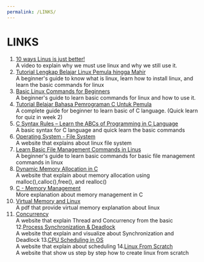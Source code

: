 ```yaml
---
permalink: /LINKS/
---
```

# LINKS
1. [10 ways Linus is just better!](https://www.youtube.com/watch?v=mAFMJ1LnQu8)<br>
A video to explain why we must use linux and why we still use it.
2. [Tutorial Lengkap Belajar Linux Pemula hingga Mahir](https://www.belajarlinux.org/)<br>
A beginner's guide to know what is linux, learn how to install linux, and learn the basic commands for linux
3. [Basic Linux Commands for Beginners](https://maker.pro/linux/tutorial/basic-linux-commands-for-beginners)<br>
A beginner's guide to learn basic commands for linux and how to use it.
4. [Tutorial Belajar Bahasa Pemrograman C Untuk Pemula](https://www.duniailkom.com/tutorial-belajar-bahasa-pemrograman-c-bagi-pemula/#menulis_c)<br>
A complete guide for beginner to learn basic of C language. (Quick learn for quiz in week 2)
5. [C Syntax Rules – Learn the ABCs of Programming in C Language](https://data-flair.training/blogs/c-basic-syntax-rules/)<br>
A basic syntax for C language and quick learn the basic commands
6. [Operating System - File System](https://www.tutorialspoint.com/operating_system/os_file_system.htm) <br>
A website that explains about linux file system
7. [Learn Basic File Management Commands in Linus](https://www.tecmint.com/linux-file-management-commands/)<br>
A beginner's guide to learn basic commands for basic file management commands in linux
8. [Dynamic Memory Allocation in C](https://www.geeksforgeeks.org/dynamic-memory-allocation-in-c-using-malloc-calloc-free-and-realloc/)<br>
A website that explain about memory allocation using malloc(),calloc(),free(), and realloc()
9. [C - Memory Management](https://www.tutorialspoint.com/cprogramming/c_memory_management.htm)<br>
More explanation about memory management in C
10. [Virtual Memory and Linux](http://events17.linuxfoundation.org/sites/events/files/slides/elc_2016_mem_0.pdf)<br>
A pdf that provide virtual memory explanation about linux
11. [Concurrency](https://web.mit.edu/6.005/www/fa14/classes/17-concurrency/)<br>
A website that explain Thread and Concurrency from the basic
12.[Process Synchronization & Deadlock](http://generalnote.com/Computer-Fundamental/Operation-System/Process-Synchronization.php)<br>
A website that explain and visualize about  Synchronization and Deadlock 
13.[CPU Scheduling in OS](https://www.geeksforgeeks.org/cpu-scheduling-in-operating-systems/)<br>
A website that explain about scheduling
14.[Linux From Scratch](https://www.linuxfromscratch.org/lfs/view/11.0/)<br>
A website that show us step by step how to create linux from scratch

